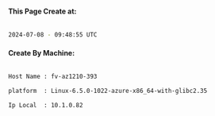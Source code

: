 
   
#### This Page Create at:

```bash

2024-07-08 - 09:48:55 UTC

```

#### Create By Machine:

```bash

Host Name : fv-az1210-393

platform  : Linux-6.5.0-1022-azure-x86_64-with-glibc2.35

Ip Local  : 10.1.0.82

```


